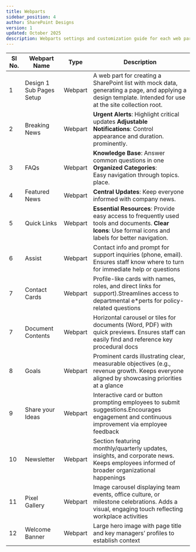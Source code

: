 ```yaml
---
title: Webparts
sidebar_position: 4
author: SharePoint Designs
version: 1
updated: October 2025
description: Webparts settings and customization guide for each web part.
---
```



| Sl No. | Webpart Name             | Type    | Description                                                                                                                                                |
| ------ | ------------------------ | ------- | ---------------------------------------------------------------------------------------------------------------------------------------------------------- |
| 1      | Design 1 Sub Pages Setup | Webpart | A web part for creating a SharePoint list with mock data, generating a page, and applying a design template. Intended for use at the site collection root. |
| 2      | Breaking News            | Webpart | **Urgent Alerts**: Highlight critical updates **Adjustable Notifications**: Control appearance and duration. prominently.                                  |
| 3      | FAQs                     | Webpart | **Knowledge Base**: Answer common questions in one **Organized Categories**: <br />Easy navigation through topics. place.                                  |
| 4      | Featured News            | Webpart | **Central Updates**: Keep everyone informed with company news.                                                                                             |
| 5      | Quick Links              | Webpart | **Essential Resources**: Provide easy access to frequently used tools and documents. **Clear Icons**: Use formal icons and labels for better navigation.   |
| 6      | Assist                   | Webpart | Contact info and prompt for support inquiries (phone, email). Ensures staff know where to turn for immediate help or questions                             |
| 7      | Contact Cards            | Webpart | Profile-like cards with names, roles, and direct links for support).Streamlines access to departmental e*perts for policy-related questions                |
| 7      | Document Contents        | Webpart | Horizontal carousel or tiles for documents (Word, PDF) with quick previews. Ensures staff can easily find and reference key procedural docs                |
| 8      | Goals                    | Webpart | Prominent cards illustrating clear, measurable objectives (e.g., revenue growth. Keeps everyone aligned by showcasing priorities at a glance               |
| 9      | Share your Ideas         | Webpart | Interactive card or button prompting employees to submit suggestions.Encourages engagement and continuous improvement via employee feedback                |
| 10     | Newsletter               | Webpart | Section featuring monthly/quarterly updates, insights, and corporate news. Keeps employees informed of broader organizational happenings                   |
| 11     | Pixel Gallery            | Webpart | Image carousel displaying team events, office culture, or milestone celebrations. Adds a visual, engaging touch reflecting workplace activities            |
| 12     | Welcome Banner           | Webpart | Large hero image with page title and key managers’ profiles to establish context                                                                           |
